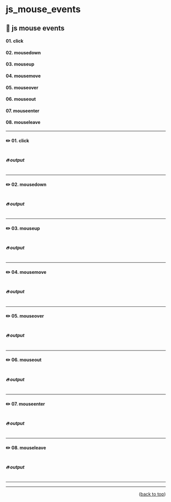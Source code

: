<a name="topage"></a>

# js_mouse_events

## 📜 js mouse events

#### **01**. click
#### **02**. mousedown
#### **03**. mouseup
#### **04**. mousemove
#### **05**. mouseover
#### **06**. mouseout
#### **07**. mouseenter
#### **08**. mouseleave

-----

#### ✏️ 01. click

```
```

##### 🔥 output

```
```

-----

#### ✏️ 02. mousedown

```
```

##### 🔥 output

```
```

-----

#### ✏️ 03. mouseup

```
```

##### 🔥 output

```
```

-----

#### ✏️ 04. mousemove

```
```

##### 🔥 output

```
```

-----

#### ✏️ 05. mouseover

```
```

##### 🔥 output

```
```

-----

#### ✏️ 06. mouseout

```
```

##### 🔥 output

```
```

-----
#### ✏️ 07. mouseenter

```
```

##### 🔥 output

```
```

-----


#### ✏️ 08. mouseleave

```
```

##### 🔥 output

```
```

-----



----

<p align="right">(<a href="#topage">back to top</a>)</p>
<br/>
<br/>
